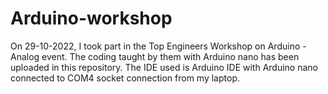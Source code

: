 # Arduino-workshop
On 29-10-2022, I took part in the Top Engineers Workshop on Arduino - Analog event. The coding taught by them with Arduino nano has been uploaded in this repository. The IDE used is Arduino IDE with Arduino nano connected to COM4 socket connection from my laptop.

